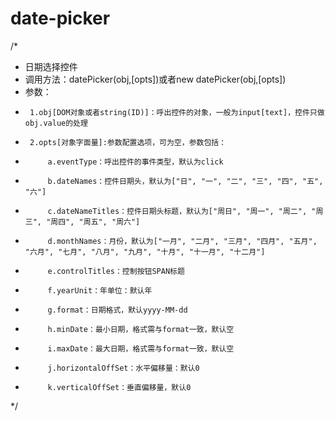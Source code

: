date-picker
===========

/*
 *  日期选择控件
 *  调用方法：datePicker(obj,[opts])或者new datePicker(obj,[opts])
 *  参数：
 *      1.obj[DOM对象或者string(ID)]：呼出控件的对象，一般为input[text]，控件只做obj.value的处理
 *      2.opts[对象字面量]:参数配置选项，可为空，参数包括：
 *          a.eventType：呼出控件的事件类型，默认为click
 *          b.dateNames：控件日期头，默认为["日", "一", "二", "三", "四", "五", "六"]
 *          c.dateNameTitles：控件日期头标题，默认为["周日", "周一", "周二", "周三", "周四", "周五", "周六"]
 *          d.monthNames：月份，默认为["一月", "二月", "三月", "四月", "五月", "六月", "七月", "八月", "九月", "十月", "十一月", "十二月"]
 *          e.controlTitles：控制按钮SPAN标题
 *          f.yearUnit：年单位：默认年
 *          g.format：日期格式，默认yyyy-MM-dd
 *          h.minDate：最小日期，格式需与format一致，默认空
 *          i.maxDate：最大日期，格式需与format一致，默认空
 *          j.horizontalOffSet：水平偏移量：默认0
 *          k.verticalOffSet：垂直偏移量，默认0
 */
